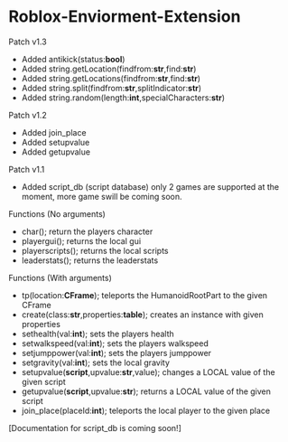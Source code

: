 # Roblox-Enviorment-Extension

Patch v1.3
 - Added antikick(status:**bool**)
 - Added string.getLocation(findfrom:**str**,find:**str**)
 - Added string.getLocations(findfrom:**str**,find:**str**)
 - Added string.split(findfrom:**str**,splitIndicator:**str**)
 - Added string.random(length:**int**,specialCharacters:**str**)

Patch v1.2
 - Added join_place
 - Added setupvalue
 - Added getupvalue

Patch v1.1
 - Added script_db (script database) only 2 games are supported at the moment, more game swill be coming soon.

Functions (No arguments)
 - char(); return the players character
 - playergui(); returns the local gui
 - playerscripts(); returns the local scripts
 - leaderstats(); returns the leaderstats
 
Functions (With arguments)
 - tp(location:**CFrame**); teleports the HumanoidRootPart to the given CFrame
 - create(class:**str**,properties:**table**); creates an instance with given properties
 - sethealth(val:**int**); sets the players health
 - setwalkspeed(val:**int**); sets the players walkspeed
 - setjumppower(val:**int**); sets the players jumppower
 - setgravity(val:**int**); sets the local gravity
 - setupvalue(**script**,upvalue:**str**,value); changes a LOCAL value of the given script
 - getupvalue(**script**,upvalue:**str**); returns a LOCAL value of the given script
 - join_place(placeId:**int**); teleports the local player to the given place

[Documentation for script_db is coming soon!]
